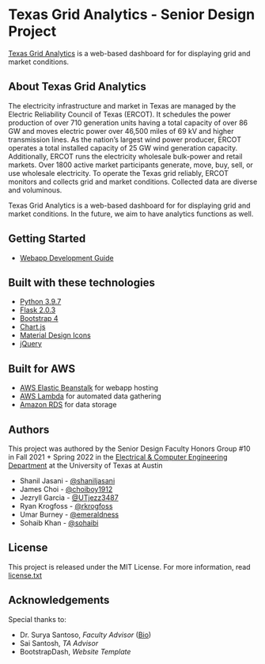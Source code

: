 # Texas Grid Analytics - Senior Design Project
[Texas Grid Analytics](http://grid-analytics.ece.utexas.edu/) is a web-based dashboard for for displaying grid and market conditions. 

## About Texas Grid Analytics
The electricity infrastructure and market in Texas are managed by the Electric Reliability Council of Texas (ERCOT). It schedules the power production of over 710 generation units having a total capacity of over 86 GW and moves electric power over 46,500 miles of 69 kV and higher transmission lines. As the nation’s largest wind power producer, ERCOT operates a total installed capacity of 25 GW wind generation capacity. Additionally, ERCOT runs the electricity wholesale bulk-power and retail markets. Over 1800 active market participants generate, move, buy, sell, or use wholesale electricity. To operate the Texas grid reliably, ERCOT monitors and collects grid and market conditions. Collected data are diverse and voluminous.

Texas Grid Analytics is a web-based dashboard for for displaying grid and market conditions. In the future, we aim to have analytics functions as well.

## Getting Started

* [Webapp Development Guide](docs/development-guide.md)

## Built with these technologies

  - [Python 3.9.7](https://www.python.org/)
  - [Flask 2.0.3](https://flask.palletsprojects.com/en/2.0.x/)
  - [Bootstrap 4](https://getbootstrap.com/docs/4.0/getting-started/introduction/)
  - [Chart.js](https://www.chartjs.org/)
  - [Material Design Icons](https://materialdesignicons.com/)
  - [jQuery](https://jquery.com/)

## Built for AWS

  - [AWS Elastic Beanstalk](https://aws.amazon.com/elasticbeanstalk) for webapp hosting
  - [AWS Lambda](https://aws.amazon.com/lambda) for automated data gathering
  - [Amazon RDS](https://aws.amazon.com/rds/) for data storage

## Authors

This project was authored by the Senior Design Faculty Honors Group #10 in Fall 2021 + Spring 2022 in the [Electrical & Computer Engineering Department](https://www.ece.utexas.edu/) at the University of Texas at Austin

- Shanil Jasani - [@shaniljasani](https://github.com/shaniljasani)
- James Choi - [@choiboy1912](https://github.com/choiboy1912)
- Jezryll Garcia - [@UTjezz3487](https://github.com/UTjezz3487)
- Ryan Krogfoss - [@rkrogfoss](https://github.com/rkrogfoss)
- Umar Burney - [@emeraldness](https://github.com/emeraldness)
- Sohaib Khan - [@sohaibi](https://github.com/sohaibi)

## License

This project is released under the MIT License. For more information, read [license.txt](docs/license.txt)


## Acknowledgements

Special thanks to:

- Dr. Surya Santoso, *Faculty Advisor* ([Bio](https://www.ece.utexas.edu/people/faculty/surya-santoso))
- Sai Santosh, *TA Advisor*
- BootstrapDash, *Website Template*